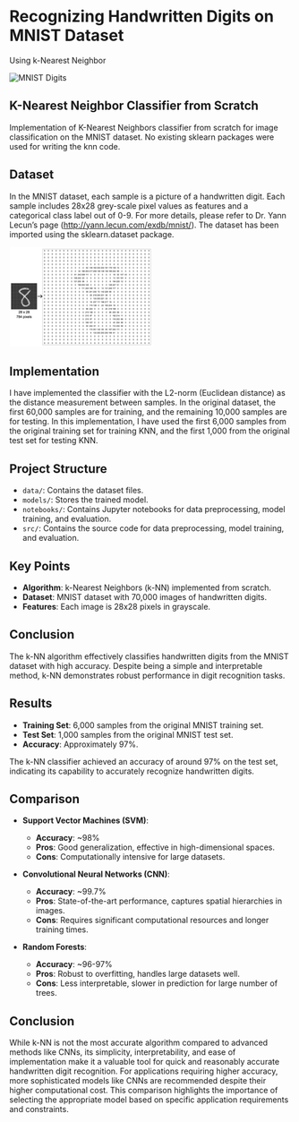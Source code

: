 # Recognizing Handwritten Digits on MNIST Dataset
Using k-Nearest Neighbor

![MNIST Digits](https://upload.wikimedia.org/wikipedia/commons/2/27/MnistExamples.png)

## K-Nearest Neighbor Classifier from Scratch

Implementation of K-Nearest Neighbors classifier from scratch for image classification on the MNIST dataset. No existing sklearn packages were used for writing the knn code.

## Dataset

In the MNIST dataset, each sample is a picture of a handwritten digit. Each sample includes 28x28 grey-scale pixel values as features and a categorical class label out of 0-9. For more details, please refer to Dr. Yann Lecun’s page (http://yann.lecun.com/exdb/mnist/). The dataset has been imported using the sklearn.dataset package.

![MNIST Dataset](PICC7C4.png)

## Implementation

I have implemented the classifier with the L2-norm (Euclidean distance) as the distance measurement between samples. In the original dataset, the first 60,000 samples are for training, and the remaining 10,000 samples are for testing. In this implementation, I have used the first 6,000 samples from the original training set for training KNN, and the first 1,000 from the original test set for testing KNN.

## Project Structure

- `data/`: Contains the dataset files.
- `models/`: Stores the trained model.
- `notebooks/`: Contains Jupyter notebooks for data preprocessing, model training, and evaluation.
- `src/`: Contains the source code for data preprocessing, model training, and evaluation.

## Key Points

- **Algorithm**: k-Nearest Neighbors (k-NN) implemented from scratch.
- **Dataset**: MNIST dataset with 70,000 images of handwritten digits.
- **Features**: Each image is 28x28 pixels in grayscale.

## Conclusion

The k-NN algorithm effectively classifies handwritten digits from the MNIST dataset with high accuracy. Despite being a simple and interpretable method, k-NN demonstrates robust performance in digit recognition tasks.

## Results

- **Training Set**: 6,000 samples from the original MNIST training set.
- **Test Set**: 1,000 samples from the original MNIST test set.
- **Accuracy**: Approximately 97%.

The k-NN classifier achieved an accuracy of around 97% on the test set, indicating its capability to accurately recognize handwritten digits.

## Comparison

- **Support Vector Machines (SVM)**:
  - **Accuracy**: ~98%
  - **Pros**: Good generalization, effective in high-dimensional spaces.
  - **Cons**: Computationally intensive for large datasets.

- **Convolutional Neural Networks (CNN)**:
  - **Accuracy**: ~99.7%
  - **Pros**: State-of-the-art performance, captures spatial hierarchies in images.
  - **Cons**: Requires significant computational resources and longer training times.

- **Random Forests**:
  - **Accuracy**: ~96-97%
  - **Pros**: Robust to overfitting, handles large datasets well.
  - **Cons**: Less interpretable, slower in prediction for large number of trees.

## Conclusion

While k-NN is not the most accurate algorithm compared to advanced methods like CNNs, its simplicity, interpretability, and ease of implementation make it a valuable tool for quick and reasonably accurate handwritten digit recognition. For applications requiring higher accuracy, more sophisticated models like CNNs are recommended despite their higher computational cost. This comparison highlights the importance of selecting the appropriate model based on specific application requirements and constraints.

